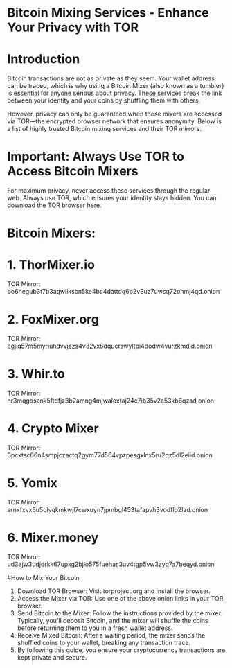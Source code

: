 # Bitcoin Mixing Services - Enhance Your Privacy with TOR
# Introduction
Bitcoin transactions are not as private as they seem. Your wallet address can be traced, which is why using a Bitcoin Mixer (also known as a tumbler) is essential for anyone serious about privacy. These services break the link between your identity and your coins by shuffling them with others.

However, privacy can only be guaranteed when these mixers are accessed via TOR—the encrypted browser network that ensures anonymity. Below is a list of highly trusted Bitcoin mixing services and their TOR mirrors.

# Important: Always Use TOR to Access Bitcoin Mixers
For maximum privacy, never access these services through the regular web. Always use TOR, which ensures your identity stays hidden. You can download the TOR browser here.

# Bitcoin Mixers:
# 1. ThorMixer.io
TOR Mirror: bo6hegub3t7b3aqwlikscn5ke4bc4dattdq6p2v3uz7uwsq72ohmj4qd.onion

# 2. FoxMixer.org
TOR Mirror: egjiq57m5myriuhdvvjazs4v32vx6dqucrswyltpi4dodw4vurzkmdid.onion

# 3. Whir.to
TOR Mirror: nr3mqgosank5ftdfjz3b2amng4mjwaloxtaj24e7ib35v2a53kb6qzad.onion

# 4. Crypto Mixer
TOR Mirror: 3pcxtsc66n4smpjczactq2gym77d564vpzpesgxlnx5ru2qz5dl2eiid.onion

# 5. Yomix
TOR Mirror: srnxfxvx6u5glvqkmkwjl7cwxuyn7jpmbgl453tafapvh3vodflb2lad.onion

# 6. Mixer.money
TOR Mirror: ud3ejw3udjdrkk67upxg2bjlo575fuehas3uv4tgp5vw3zyq7a7beqyd.onion

#How to Mix Your Bitcoin
1. Download TOR Browser: Visit torproject.org and install the browser.
2. Access the Mixer via TOR: Use one of the above onion links in your TOR browser.
3. Send Bitcoin to the Mixer: Follow the instructions provided by the mixer. Typically, you'll deposit Bitcoin, and the mixer will shuffle the coins before returning them to you in a fresh wallet address.
4. Receive Mixed Bitcoin: After a waiting period, the mixer sends the shuffled coins to your wallet, breaking any transaction trace.
5.  By following this guide, you ensure your cryptocurrency transactions are kept private and secure.
